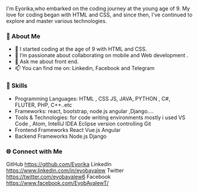 <?php
echo "Hello, World!";
?>

I'm Eyorika,who embarked on the coding journey at the young age of 9. My love for coding began with HTML and CSS, and since then, I've continued to explore and master various technologies.

### 💼 About Me

- 🌱 I started coding at the age of 9 with HTML and CSS.
- 👯 I’m passionate about collaborating on mobile and Web development .
- 💬 Ask me about front end.
- 📫 You can find me on: Linkedin, Facebook and Telegram

### 🚀 Skills

- Programming Languages: HTML , CSS JS, JAVA, PYTHON , C#, FLUTER, PHP, C++..etc
- Frameworks: react, bootstrap, node.js angular ,Django....
- Tools & Technologies: for code writing environments mostly i used VS Code , Atom, IntelliJ IDEA Eclipse version controlling Git
- Frontend Frameworks  React Vue.js Angular
- Backend Frameworks Node.js Django

### 🌐 Connect with Me

GitHub https://github.com/Eyorika
LinkedIn https://www.linkedin.com/in/eyobayalew
Twitter https://twitter.com/eyobayalew6
Facebook https://www.facebook.com/EyobAyalewT/


